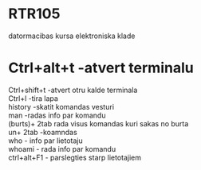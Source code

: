 # RTR105
datormacibas kursa elektroniska klade
# Ctrl+alt+t -atvert terminalu  
Ctrl+shift+t -atvert otru kalde terminala   
Ctrl+l -tira lapa   
history -skatit komandas vesturi  
man -radas info par komandu  
(burts)+ 2tab rada visus komandas kuri sakas no burta  
un+ 2tab -koamndas  
who - info par lietotaju  
whoami - rada info par komandu   
ctrl+alt+F1 - parslegties starp lietotajiem  
